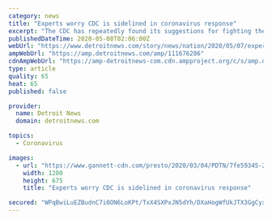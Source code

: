 ```yaml
---
category: news
title: "Experts worry CDC is sidelined in coronavirus response"
excerpt: "The CDC has repeatedly found its suggestions for fighting the coronavirus outbreak taking a backseat to other concerns within the Trump administration"
publishedDateTime: 2020-05-08T02:06:00Z
webUrl: "https://www.detroitnews.com/story/news/nation/2020/05/07/experts-worry-cdc-sidelined-coronavirus-response/111676286/"
ampWebUrl: "https://amp.detroitnews.com/amp/111676286"
cdnAmpWebUrl: "https://amp-detroitnews-com.cdn.ampproject.org/c/s/amp.detroitnews.com/amp/111676286"
type: article
quality: 65
heat: 65
published: false

provider:
  name: Detroit News
  domain: detroitnews.com

topics:
  - Coronavirus

images:
  - url: "https://www.gannett-cdn.com/presto/2020/03/04/PDTN/7fe59345-2ba7-4089-a1a1-f3028ed0f41c-AP20063830325156.jpg?auto=webp&crop=1962,1104,x529,y857&format=pjpg&width=1200"
    width: 1200
    height: 675
    title: "Experts worry CDC is sidelined in coronavirus response"

secured: "WPqBwiLuEZBudnC7i0ON6LoKPt/TxX4SXPxJN5dYh/DXaHogWfUkJTX3GgCyxjvqEd2HuAy1vsAwD5pJUE/6TZMIrNydwud/7Dpsx438gPdMBB0wVPjjF91qMx+/mMZyMJflRuaMGmnnbSn0C4ePp9YuOtV7kCphpwNofin/brWGSgwjyku3zwt1cQ05mBPENMQVNjrjK4LwhyixB+TLiLmBYAT8iV10wgXyjP5LiDF3XbZTTXPIgWW9SqtO18fP5PRs1Hu5VmvFs7nQXMgVn1LOFa5HoWNmdezqwMbXpgsIckRXjrxKvKy0EcFDaqPZ;etcS28UMP5XV47hmJJBs8Q=="
---
```


